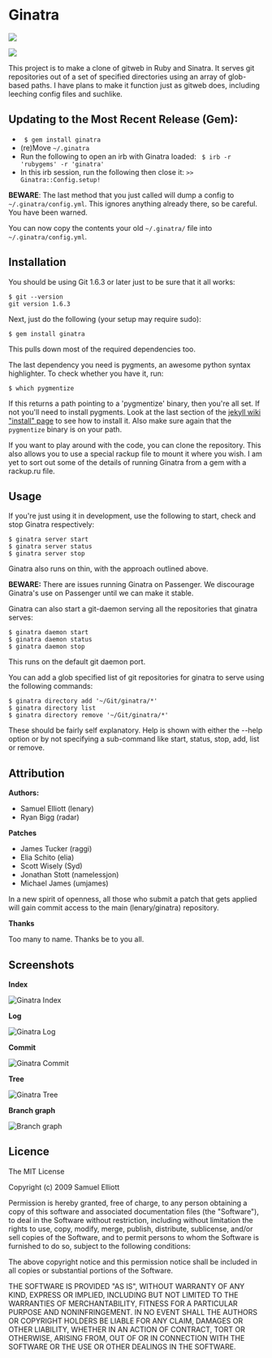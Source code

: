 # Ginatra
[![](http://stillmaintained.com/lenary/ginatra.png)](http://stillmaintained.com/lenary/ginatra)

[![](http://travis-ci.org/lenary/ginatra.png)](http://travis-ci.org/lenary/ginatra)


This project  is to make a  clone of gitweb in  Ruby and Sinatra. It  serves git
repositories out of a set of  specified directories using an array of glob-based
paths. I have plans to make it  function just as gitweb does, including leeching
config files and suchlike.

Updating to the Most Recent Release (Gem):
------------------------------------------

- ` $ gem install ginatra`
- (re)Move `~/.ginatra`
- Run the following to open an irb with Ginatra loaded: ` $ irb -r 'rubygems' -r 'ginatra'`
- In this irb session, run the following then close it: `>> Ginatra::Config.setup!`

**BEWARE**: The last method that you just called will dump a config to `~/.ginatra/config.yml`.
This ignores anything already there, so be careful. You have been warned.

You can now copy the contents your old `~/.ginatra/` file into `~/.ginatra/config.yml`.

Installation
------------

You should be using Git 1.6.3 or later just to be sure that it all works:

    $ git --version
    git version 1.6.3

Next, just do the following (your setup may require sudo):

    $ gem install ginatra

This pulls down most of the required dependencies too.

The last dependency you need is pygments, an awesome python syntax highlighter.
To check whether you have it, run:

    $ which pygmentize

If this returns a path pointing to a 'pygmentize' binary, then you're all set.
If not you'll need to install pygments. Look at the last section of the
[jekyll wiki "install" page](http://wiki.github.com/mojombo/jekyll/install)
to see how to install it. Also make sure again that the `pygmentize` binary
is on your path.

If you want to play around with the code, you can clone the repository. This also allows you
to use a special rackup file to mount it where you wish. I am yet to sort out some of the
details of running Ginatra from a gem with a rackup.ru file.

Usage
-----

If you're just using it in development, use the following to start, check and stop Ginatra
respectively:

    $ ginatra server start
    $ ginatra server status
    $ ginatra server stop

Ginatra  also runs  on thin, with the approach outlined above.

**BEWARE:** There are issues running Ginatra on Passenger. We discourage Ginatra's use
on Passenger until we can make it stable.

Ginatra can also start a git-daemon serving all the repositories that ginatra serves:

    $ ginatra daemon start
    $ ginatra daemon status
    $ ginatra daemon stop

This runs on the default git daemon port.

You can add a glob specified list of git repositories for ginatra to serve using the
following commands:

    $ ginatra directory add '~/Git/ginatra/*'
    $ ginatra directory list
    $ ginatra directory remove '~/Git/ginatra/*'

These should be fairly self explanatory. Help is shown with either the --help option
or by not specifying a sub-command like start, status, stop, add, list or remove.


Attribution
-----------

**Authors:**

- Samuel Elliott (lenary)
- Ryan Bigg (radar)

**Patches**

- James Tucker (raggi)
- Elia Schito (elia)
- Scott Wisely (Syd)
- Jonathan Stott (namelessjon)
- Michael James (umjames)

In a new spirit of openness, all those who submit a patch that gets applied will gain commit access to the main (lenary/ginatra) repository.

**Thanks**

Too many to name. Thanks be to you all.

Screenshots
-----------

**Index**

![Ginatra Index](http://lenary-uploads.appspot.com/img/i?id=ag5sZW5hcnktdXBsb2Fkc3IMCxIFSW1hZ2UYox8M&w=500&h=500 "Ginatra Index")

**Log**

![Ginatra Log](http://lenary-uploads.appspot.com/img/i?id=ag5sZW5hcnktdXBsb2Fkc3IMCxIFSW1hZ2UYvRcM&w=500&h=500 "Ginatra Log")

**Commit**

![Ginatra Commit](http://lenary-uploads.appspot.com/img/i?id=ag5sZW5hcnktdXBsb2Fkc3IMCxIFSW1hZ2UYvBcM&w=500&h=500 "Ginatra Commit")

**Tree**

![Ginatra Tree](http://lenary-uploads.appspot.com/img/i?id=ag5sZW5hcnktdXBsb2Fkc3IMCxIFSW1hZ2UYpB8M&w=500&h=500 "Ginatra Tree")

**Branch graph**

![Branch graph](http://cloud.github.com/downloads/simcha/ginatra/branch-graph.png)


Licence
-------

The MIT License

Copyright (c) 2009 Samuel Elliott

Permission is hereby granted, free of charge,  to any person obtaining a copy of
this software  and associated documentation  files (the "Software"), to  deal in
the Software  without restriction,  including without  limitation the  rights to
use, copy, modify, merge, publish, distribute, sublicense, and/or sell copies of
the Software, and to permit persons to  whom the Software is furnished to do so,
subject to the following conditions:

The above copyright  notice and this permission notice shall  be included in all
copies or substantial portions of the Software.

THE  SOFTWARE IS  PROVIDED "AS  IS", WITHOUT  WARRANTY OF  ANY KIND,  EXPRESS OR
IMPLIED, INCLUDING BUT NOT LIMITED TO THE WARRANTIES OF MERCHANTABILITY, FITNESS
FOR A PARTICULAR  PURPOSE AND NONINFRINGEMENT. IN NO EVENT  SHALL THE AUTHORS OR
COPYRIGHT HOLDERS BE  LIABLE FOR ANY CLAIM, DAMAGES OR  OTHER LIABILITY, WHETHER
IN  AN ACTION  OF  CONTRACT, TORT  OR  OTHERWISE,  ARISING FROM,  OUT  OF OR  IN
CONNECTION WITH THE SOFTWARE OR THE USE OR OTHER DEALINGS IN THE SOFTWARE.
